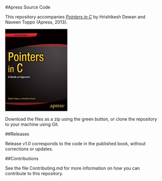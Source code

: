 #Apress Source Code

This repository accompanies [*Pointers in C*](http://www.apress.com/9781430259114) by Hrishikesh Dewan and Naveen Toppo (Apress, 2013).

![Cover image](9781430259114.jpg)

Download the files as a zip using the green button, or clone the repository to your machine using Git.

##Releases

Release v1.0 corresponds to the code in the published book, without corrections or updates.

##Contributions

See the file Contributing.md for more information on how you can contribute to this repository.
